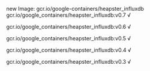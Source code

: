 new Image: gcr.io/google-containers/heapster_influxdb
gcr.io/google_containers/heapster_influxdb:v0.7 √

gcr.io/google_containers/heapster_influxdb:v0.6 √

gcr.io/google_containers/heapster_influxdb:v0.5 √

gcr.io/google_containers/heapster_influxdb:v0.4 √

gcr.io/google_containers/heapster_influxdb:v0.3 √

